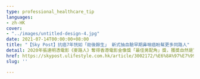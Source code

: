 ```yaml
---
type: professional_healthcare_tip
languages:
- zh-HK
cover:
- "../images/untitled-design-4.jpg"
date: 2021-07-14T00:00:00+08:00
title: "【Sky Post】抗癌7年恍如「劫後餘生」 新式抽血驗早期鼻咽癌盼幫更多同路人"
detail: 2020年張達明憑電影《麥路人》奪得香港電影金像獎「最佳男配角」獎，獲奬自然是實至名歸，其實背後還有更大意義 —— 達明抗癌路長達7年，終於成功擊退鼻咽癌，迎接更精彩人生，期望在電影和舞台劇路上再創輝煌。
href: https://skypost.ulifestyle.com.hk/article/3002172/%E6%8A%97%E7%99%8C7%E5%B9%B4%E6%81%8D%E5%A6%82%E3%80%8C%E5%8A%AB%E5%BE%8C%E9%A4%98%E7%94%9F%E3%80%8D%20%20%E6%96%B0%E5%BC%8F%E6%8A%BD%E8%A1%80%E9%A9%97%E6%97%A9%E6%9C%9F%E9%BC%BB%E5%92%BD%E7%99%8C%E7%9B%BC%E5%B9%AB%E6%9B%B4%E5%A4%9A%E5%90%8C%E8%B7%AF%E4%BA%BA
slug: ''

---
```

